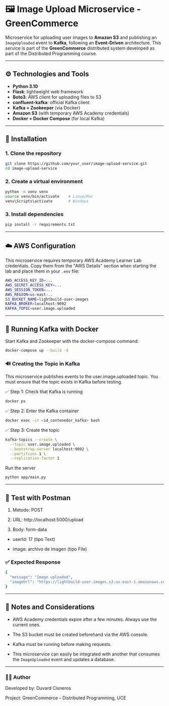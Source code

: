 # 🖼️ Image Upload Microservice - GreenCommerce

Microservice for uploading user images to **Amazon S3** and publishing an `ImageUploaded` event to **Kafka**, following an **Event-Driven** architecture. This service is part of the **GreenCommerce** distributed system developed as part of the Distributed Programming course.

---

## ⚙️ Technologies and Tools

- **Python 3.10**
- **Flask**: lightweight web framework
- **Boto3**: AWS client for uploading files to S3
- **confluent-kafka**: official Kafka client
- **Kafka + Zookeeper** (via Docker)
- **Amazon S3** (with temporary AWS Academy credentials)
- **Docker + Docker Compose** (for local Kafka)

---

## 🔧 Installation

### 1. Clone the repository

```bash
git clone https://github.com/your_user/image-upload-service.git
cd image-upload-service
```

### 2. Create a virtual environment

```bash
python -m venv venv
source venv/bin/activate    # Linux/Mac
venv\Scripts\activate       # Windows
```

### 3. Install dependencies

```bash
pip install -r requirements.txt
```

---

## ☁️  AWS Configuration
This microservice requires temporary AWS Academy Learner Lab credentials. Copy them from the "AWS Details" section when starting the lab and place them in your `.env` file:

```bash
AWS_ACCESS_KEY_ID=...
AWS_SECRET_ACCESS_KEY=...
AWS_SESSION_TOKEN=...
AWS_REGION=us-east-..
S3_BUCKET_NAME=lightbuild-user-images
KAFKA_BROKER=localhost:9092
KAFKA_TOPIC=user.image.uploaded
```

---
## 🐳 Running Kafka with Docker
Start Kafka and Zookeeper with the docker-compose command:

```bash
docker-compose up --build -d

```

### 🔊 Creating the Topic in Kafka
This microservice publishes events to the user.image.uploaded topic. You must ensure that the topic exists in Kafka before testing.

✅ Step 1: Check that Kafka is running

```bash
docker ps

```

✅ Step 2: Enter the Kafka container

```bash
docker exec -it <id_contenedor_kafka> bash

```

✅ Step 3: Create the topic

```bash
kafka-topics --create \
  --topic user.image.uploaded \
  --bootstrap-server localhost:9092 \
  --partitions 1 \
  --replication-factor 1

```


Run the server

```bash
python app/main.py

```


---
## 🧪 Test with Postman

1. Método: POST

2. URL: http://localhost:5000/upload

3. Body: form-data

- userId: 17 (tipo Text)

- image: archivo de imagen (tipo File)

### ✅ Expected Response

```bash
{
  "message": "Image uploaded",
  "imageUrl": "https://lightbuild-user-images.s3.us-east-1.amazonaws.com/..."
}

```

--- 

## 🧠 Notes and Considerations
- AWS Academy credentials expire after a few minutes. Always use the current ones.

- The S3 bucket must be created beforehand via the AWS console.

- Kafka must be running before making requests.

- This microservice can easily be integrated with another that consumes the `ImageUploaded` event and updates a database.

---

### 🧑‍💻 Author
Developed by: Duvard Cisneros

Project: GreenCommerce – Distributed Programming, UCE
